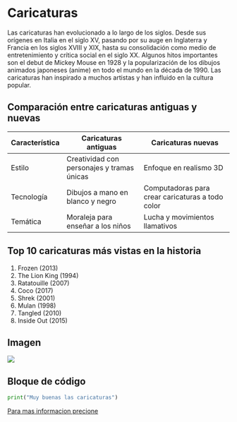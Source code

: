 # Caricaturas

Las caricaturas han evolucionado a lo largo de los siglos. Desde sus orígenes en Italia en el siglo XV, pasando por su auge en Inglaterra y Francia en los siglos XVIII y XIX, hasta su consolidación como medio de entretenimiento y crítica social en el siglo XX. Algunos hitos importantes son el debut de Mickey Mouse en 1928 y la popularización de los dibujos animados japoneses (anime) en todo el mundo en la década de 1990. Las caricaturas han inspirado a muchos artistas y han influido en la cultura popular.

## Comparación entre caricaturas antiguas y nuevas

| Característica | Caricaturas antiguas | Caricaturas nuevas |
| --- | --- | --- |
| Estilo | Creatividad con personajes y tramas únicas | Enfoque en realismo 3D |
| Tecnología | Dibujos a mano en blanco y negro | Computadoras para crear caricaturas a todo color |
| Temática | Moraleja para enseñar a los niños | Lucha y movimientos llamativos |

## Top 10 caricaturas más vistas en la historia

1. Frozen (2013)
2. The Lion King (1994)
3. Ratatouille (2007)
4. Coco (2017)
5. Shrek (2001)
6. Mulan (1998)
7. Tangled (2010)
8. Inside Out (2015)

## Imagen

![](https://wallpaperaccess.com/full/2197042.jpg)

## Bloque de código

```python
print("Muy buenas las caricaturas")
```

[Para mas informacion precione](https://diferenciaentre.es/caricatura/)

